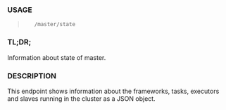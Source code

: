 <!--- This is an automatically generated file. DO NOT EDIT! --->
### USAGE ###
>        /master/state

### TL;DR; ###
Information about state of master.

### DESCRIPTION ###
This endpoint shows information about the frameworks, tasks,
executors and slaves running in the cluster as a JSON object.